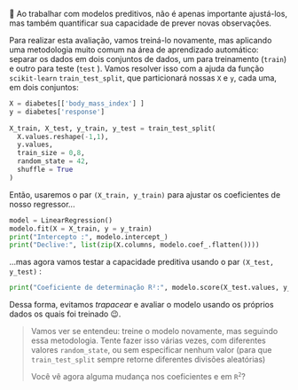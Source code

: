 🔮 Ao trabalhar com modelos preditivos, não é apenas importante ajustá-los, mas também quantificar sua capacidade de prever novas observações.
 
Para realizar esta avaliação, vamos treiná-lo novamente, mas aplicando uma metodologia muito comum na área de aprendizado automático: separar os dados em dois conjuntos de dados, um para treinamento (`train`) e outro para teste (`test` ). Vamos resolver isso com a ajuda da função `scikit-learn` `train_test_split`, que particionará nossas `X` e `y`, cada uma, em dois conjuntos:
 
```python
X = diabetes[['body_mass_index'] ]
y = diabetes['response']
 
X_train, X_test, y_train, y_test = train_test_split(
  X.values.reshape(-1,1),
  y.values,
  train_size = 0,8,
  random_state = 42,  
  shuffle = True
)
```                               	 
 
Então, usaremos o par `(X_train, y_train)` para ajustar os coeficientes de nosso regressor...
 
```python
model = LinearRegression()
modelo.fit(X = X_train, y = y_train)
print("Intercepto :", modelo.intercept_)
print("Declive:", list(zip(X.columns, modelo.coef_.flatten())))
```
 
...mas agora vamos testar a capacidade preditiva usando o par `(X_test, y_test)` :
 
```python
print("Coeficiente de determinação R²:", modelo.score(X_test.values, y_test))
```
 
Dessa forma, evitamos _trapacear_ e avaliar o modelo usando os próprios dados os quais foi treinado 😉.
 
> Vamos ver se entendeu: treine o modelo novamente, mas seguindo essa metodologia. Tente fazer isso várias vezes, com diferentes valores `random_state`, ou sem especificar nenhum valor (para que `train_test_split` sempre retorne diferentes divisões aleatórias)
>
> Você vê agora alguma mudança nos coeficientes e em <code>R<sup>2</sup></code>?
